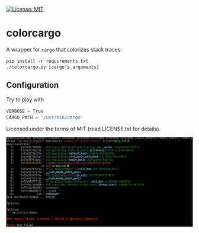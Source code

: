 [![License: MIT](https://img.shields.io/badge/license-MIT-blue.svg)](LICENSE.txt)

colorcargo
====

A wrapper for `cargo` that colorizes stack traces

```
pip install -r requirements.txt
./colorcargo.py [cargo's arguments]
```

Configuration
---

Try to play with
```python
VERBOSE = True
CARGO_PATH = '/usr/bin/cargo'
```

Licensed under the terms of MIT (read LICENSE.txt for details).

![Screenshot](https://raw.githubusercontent.com/alopatindev/assets/master/colorcargo.png)
